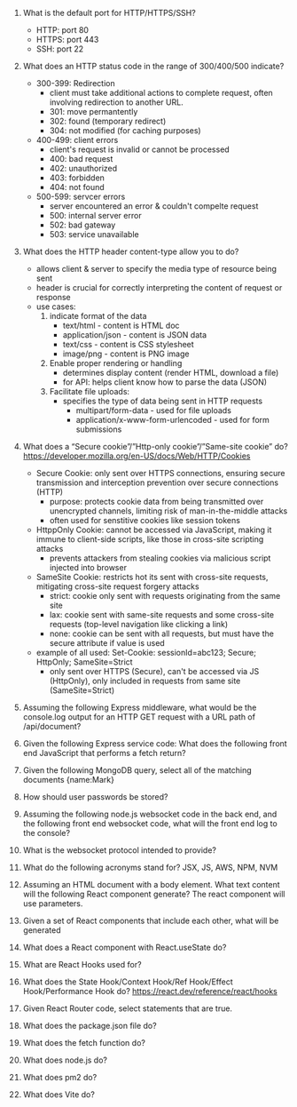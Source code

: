 1. What is the default port for HTTP/HTTPS/SSH? 
    + HTTP: port 80
    + HTTPS: port 443
    + SSH: port 22

2. What does an HTTP status code in the range of 300/400/500 indicate?
    + 300-399: Redirection
        + client must take additional actions to complete request, often involving redirection to another URL.
        + 301: move permantently
        + 302: found (temporary redirect)
        + 304: not modified (for caching purposes)
    + 400-499: client errors
        + client's request is invalid or cannot be processed
        + 400: bad request
        + 402: unauthorized
        + 403: forbidden
        + 404: not found
    + 500-599: servcer errors
        + server encountered an error & couldn't compelte request
        + 500: internal server error
        + 502: bad gateway
        + 503: service unavailable

3. What does the HTTP header content-type allow you to do?
    + allows client & server to specify the media type of resource being sent
    + header is crucial for correctly interpreting the content of request or response
    + use cases:
        1. indicate format of the data
            + text/html - content is HTML doc
            + application/json - content is JSON data
            + text/css - content is CSS stylesheet
            + image/png - content is PNG image
        2. Enable proper rendering or handling
            + determines display content (render HTML, download a file)
            + for API: helps client know how to parse the data (JSON)
        3. Facilitate file uploads:
            + specifies the type of data being sent in HTTP requests
                + multipart/form-data - used for file uploads
                + application/x-www-form-urlencoded - used for form submissions
    

4. What does a “Secure cookie”/”Http-only cookie”/”Same-site cookie” do? https://developer.mozilla.org/en-US/docs/Web/HTTP/Cookies
    + Secure Cookie: only sent over HTTPS connections, ensuring secure transmission and interception prevention over secure connections (HTTP)
        + purpose: protects cookie data from being transmitted over unencrypted channels, limiting risk of man-in-the-middle attacks
        + often used for senstitive cookies like session tokens
    + HttppOnly Cookie: cannot be accessed via JavaScript, making it immune to client-side scripts, like those in cross-site scripting attacks
        + prevents attackers from stealing cookies via malicious script injected into browser
    + SameSite Cookie: restricts hot its sent with cross-site requests, mitigating cross-site request forgery attacks
        + strict: cookie only sent with requests originating from the same site
        + lax: cookie sent with same-site requests and some cross-site requests (top-level navigation like clicking a link)
        + none: cookie can be sent with all requests, but must have the secure attribute if value is used
    + example of all used: Set-Cookie: sessionId=abc123; Secure; HttpOnly; SameSite=Strict
        + only sent over HTTPS (Secure), can't be accessed via JS (HttpOnly), only included in requests from same site (SameSite=Strict) 

5. Assuming the following Express middleware, what would be the console.log output for an HTTP GET request with a URL path of /api/document?

6. Given the following Express service code: What does the following front end JavaScript that performs a fetch return?

7. Given the following MongoDB query, select all of the matching documents {name:Mark}

8. How should user passwords be stored?

9. Assuming the following node.js websocket code in the back end, and the following front end websocket code, what will the front end log to the console?

10. What is the websocket protocol intended to provide?

11. What do the following acronyms stand for? JSX, JS, AWS, NPM, NVM

12. Assuming an HTML document with a body element. What text content will the following React component generate?  The react component will use parameters.

13. Given a set of React components that include each other, what will be generated

14. What does a React component with React.useState do?

15. What are React Hooks used for?

16. What does the State Hook/Context Hook/Ref Hook/Effect Hook/Performance Hook do? https://react.dev/reference/react/hooks

17. Given React Router code, select statements that are true.

18. What does the package.json file do?

19. What does the fetch function do?

20. What does node.js do?

21. What does pm2 do?

22. What does Vite do?